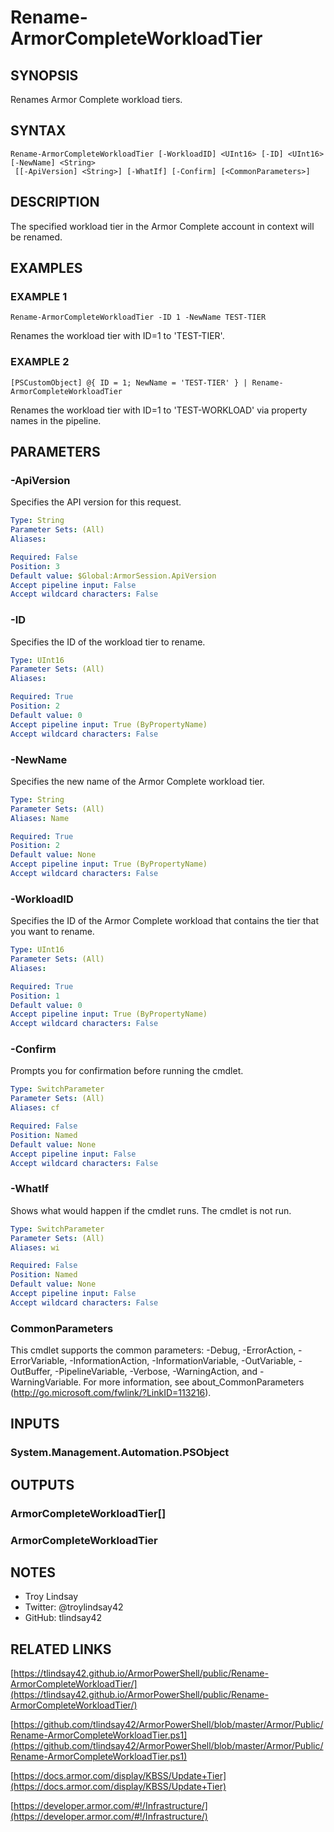 # Rename-ArmorCompleteWorkloadTier

## SYNOPSIS
Renames Armor Complete workload tiers.

## SYNTAX

```
Rename-ArmorCompleteWorkloadTier [-WorkloadID] <UInt16> [-ID] <UInt16> [-NewName] <String>
 [[-ApiVersion] <String>] [-WhatIf] [-Confirm] [<CommonParameters>]
```

## DESCRIPTION
The specified workload tier in the Armor Complete account in context will be
renamed.

## EXAMPLES

### EXAMPLE 1
```
Rename-ArmorCompleteWorkloadTier -ID 1 -NewName TEST-TIER
```

Renames the workload tier with ID=1 to 'TEST-TIER'.

### EXAMPLE 2
```
[PSCustomObject] @{ ID = 1; NewName = 'TEST-TIER' } | Rename-ArmorCompleteWorkloadTier
```

Renames the workload tier with ID=1 to 'TEST-WORKLOAD' via property names in the
pipeline.

## PARAMETERS

### -ApiVersion
Specifies the API version for this request.

```yaml
Type: String
Parameter Sets: (All)
Aliases:

Required: False
Position: 3
Default value: $Global:ArmorSession.ApiVersion
Accept pipeline input: False
Accept wildcard characters: False
```

### -ID
Specifies the ID of the workload tier to rename.

```yaml
Type: UInt16
Parameter Sets: (All)
Aliases:

Required: True
Position: 2
Default value: 0
Accept pipeline input: True (ByPropertyName)
Accept wildcard characters: False
```

### -NewName
Specifies the new name of the Armor Complete workload tier.

```yaml
Type: String
Parameter Sets: (All)
Aliases: Name

Required: True
Position: 2
Default value: None
Accept pipeline input: True (ByPropertyName)
Accept wildcard characters: False
```

### -WorkloadID
Specifies the ID of the Armor Complete workload that contains the tier that you want to rename.

```yaml
Type: UInt16
Parameter Sets: (All)
Aliases:

Required: True
Position: 1
Default value: 0
Accept pipeline input: True (ByPropertyName)
Accept wildcard characters: False
```

### -Confirm
Prompts you for confirmation before running the cmdlet.

```yaml
Type: SwitchParameter
Parameter Sets: (All)
Aliases: cf

Required: False
Position: Named
Default value: None
Accept pipeline input: False
Accept wildcard characters: False
```

### -WhatIf
Shows what would happen if the cmdlet runs.
The cmdlet is not run.

```yaml
Type: SwitchParameter
Parameter Sets: (All)
Aliases: wi

Required: False
Position: Named
Default value: None
Accept pipeline input: False
Accept wildcard characters: False
```

### CommonParameters
This cmdlet supports the common parameters: -Debug, -ErrorAction, -ErrorVariable, -InformationAction, -InformationVariable, -OutVariable, -OutBuffer, -PipelineVariable, -Verbose, -WarningAction, and -WarningVariable.
For more information, see about_CommonParameters (http://go.microsoft.com/fwlink/?LinkID=113216).

## INPUTS

### System.Management.Automation.PSObject
## OUTPUTS

### ArmorCompleteWorkloadTier[]
### ArmorCompleteWorkloadTier
## NOTES
- Troy Lindsay
- Twitter: @troylindsay42
- GitHub: tlindsay42

## RELATED LINKS

[https://tlindsay42.github.io/ArmorPowerShell/public/Rename-ArmorCompleteWorkloadTier/](https://tlindsay42.github.io/ArmorPowerShell/public/Rename-ArmorCompleteWorkloadTier/)

[https://github.com/tlindsay42/ArmorPowerShell/blob/master/Armor/Public/Rename-ArmorCompleteWorkloadTier.ps1](https://github.com/tlindsay42/ArmorPowerShell/blob/master/Armor/Public/Rename-ArmorCompleteWorkloadTier.ps1)

[https://docs.armor.com/display/KBSS/Update+Tier](https://docs.armor.com/display/KBSS/Update+Tier)

[https://developer.armor.com/#!/Infrastructure/](https://developer.armor.com/#!/Infrastructure/)

